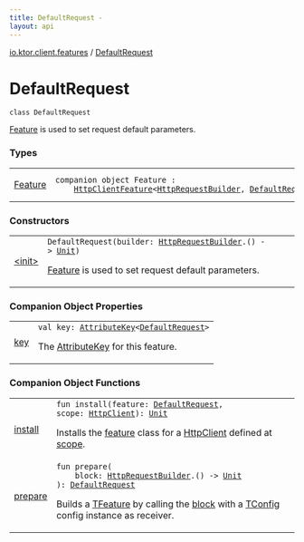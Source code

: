 ```yaml
---
title: DefaultRequest - 
layout: api
---
```


<div class='api-docs-breadcrumbs'><a href="../index.html">io.ktor.client.features</a> / <a href="./index.html">DefaultRequest</a></div>

# DefaultRequest

<div class="signature"><code><span class="keyword">class </span><span class="identifier">DefaultRequest</span></code></div>

<a href="-feature/index.html">Feature</a> is used to set request default parameters.

### Types

<table class="api-docs-table">
<tbody>
<tr>
<td markdown="1">

<a href="-feature/index.html">Feature</a>


</td>
<td markdown="1">
<div class="signature"><code><span class="keyword">companion</span> <span class="keyword">object </span><span class="identifier">Feature</span>&nbsp;<span class="symbol">:</span>&nbsp;<br/>&nbsp;&nbsp;&nbsp;&nbsp;<a href="../-http-client-feature/index.html"><span class="identifier">HttpClientFeature</span></a><span class="symbol">&lt;</span><a href="../../io.ktor.client.request/-http-request-builder/index.html"><span class="identifier">HttpRequestBuilder</span></a><span class="symbol">,</span>&nbsp;<a href="./index.md"><span class="identifier">DefaultRequest</span></a><span class="symbol">&gt;</span></code></div>

</td>
</tr>
</tbody>
</table>

### Constructors

<table class="api-docs-table">
<tbody>
<tr>
<td markdown="1">

<a href="-init-.html">&lt;init&gt;</a>


</td>
<td markdown="1">
<div class="signature"><code><span class="identifier">DefaultRequest</span><span class="symbol">(</span><span class="parameterName" id="io.ktor.client.features.DefaultRequest$<init>(kotlin.Function1((io.ktor.client.request.HttpRequestBuilder, kotlin.Unit)))/builder">builder</span><span class="symbol">:</span>&nbsp;<a href="../../io.ktor.client.request/-http-request-builder/index.html"><span class="identifier">HttpRequestBuilder</span></a><span class="symbol">.</span><span class="symbol">(</span><span class="symbol">)</span>&nbsp;<span class="symbol">-&gt;</span>&nbsp;<a href="https://kotlinlang.org/api/latest/jvm/stdlib/kotlin/-unit/index.html"><span class="identifier">Unit</span></a><span class="symbol">)</span></code></div>

<a href="-feature/index.html">Feature</a> is used to set request default parameters.


</td>
</tr>
</tbody>
</table>

### Companion Object Properties

<table class="api-docs-table">
<tbody>
<tr>
<td markdown="1">

<a href="key.html">key</a>


</td>
<td markdown="1">
<div class="signature"><code><span class="keyword">val </span><span class="identifier">key</span><span class="symbol">: </span><a href="../../io.ktor.util/-attribute-key/index.html"><span class="identifier">AttributeKey</span></a><span class="symbol">&lt;</span><a href="./index.md"><span class="identifier">DefaultRequest</span></a><span class="symbol">&gt;</span></code></div>

The <a href="../../io.ktor.util/-attribute-key/index.html">AttributeKey</a> for this feature.


</td>
</tr>
</tbody>
</table>

### Companion Object Functions

<table class="api-docs-table">
<tbody>
<tr>
<td markdown="1">

<a href="install.html">install</a>


</td>
<td markdown="1">
<div class="signature"><code><span class="keyword">fun </span><span class="identifier">install</span><span class="symbol">(</span><span class="parameterName" id="io.ktor.client.features.DefaultRequest.Feature$install(io.ktor.client.features.DefaultRequest, io.ktor.client.HttpClient)/feature">feature</span><span class="symbol">:</span>&nbsp;<a href="./index.md"><span class="identifier">DefaultRequest</span></a><span class="symbol">, </span><span class="parameterName" id="io.ktor.client.features.DefaultRequest.Feature$install(io.ktor.client.features.DefaultRequest, io.ktor.client.HttpClient)/scope">scope</span><span class="symbol">:</span>&nbsp;<a href="../../io.ktor.client/-http-client/index.html"><span class="identifier">HttpClient</span></a><span class="symbol">)</span><span class="symbol">: </span><a href="https://kotlinlang.org/api/latest/jvm/stdlib/kotlin/-unit/index.html"><span class="identifier">Unit</span></a></code></div>

Installs the <a href="-feature/install.html#io.ktor.client.features.DefaultRequest.Feature$install(io.ktor.client.features.DefaultRequest, io.ktor.client.HttpClient)/feature">feature</a> class for a <a href="../../io.ktor.client/-http-client/index.html">HttpClient</a> defined at <a href="-feature/install.html#io.ktor.client.features.DefaultRequest.Feature$install(io.ktor.client.features.DefaultRequest, io.ktor.client.HttpClient)/scope">scope</a>.


</td>
</tr>
<tr>
<td markdown="1">

<a href="prepare.html">prepare</a>


</td>
<td markdown="1">
<div class="signature"><code><span class="keyword">fun </span><span class="identifier">prepare</span><span class="symbol">(</span><br/>&nbsp;&nbsp;&nbsp;&nbsp;<span class="parameterName" id="io.ktor.client.features.DefaultRequest.Feature$prepare(kotlin.Function1((io.ktor.client.request.HttpRequestBuilder, kotlin.Unit)))/block">block</span><span class="symbol">:</span>&nbsp;<a href="../../io.ktor.client.request/-http-request-builder/index.html"><span class="identifier">HttpRequestBuilder</span></a><span class="symbol">.</span><span class="symbol">(</span><span class="symbol">)</span>&nbsp;<span class="symbol">-&gt;</span>&nbsp;<a href="https://kotlinlang.org/api/latest/jvm/stdlib/kotlin/-unit/index.html"><span class="identifier">Unit</span></a><br/><span class="symbol">)</span><span class="symbol">: </span><a href="./index.md"><span class="identifier">DefaultRequest</span></a></code></div>

Builds a <a href="#">TFeature</a> by calling the <a href="-feature/prepare.html#io.ktor.client.features.DefaultRequest.Feature$prepare(kotlin.Function1((io.ktor.client.request.HttpRequestBuilder, kotlin.Unit)))/block">block</a> with a <a href="#">TConfig</a> config instance as receiver.


</td>
</tr>
</tbody>
</table>
